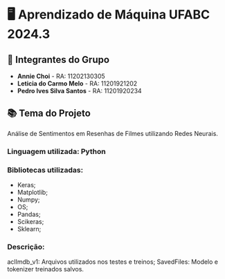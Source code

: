 # 🖥️ Aprendizado de Máquina UFABC 2024.3

## 👥 Integrantes do Grupo
- **Annie Choi** - RA: 11202130305
- **Leticia do Carmo Melo** - RA: 11201921202
- **Pedro Ives Silva Santos** - RA: 11201920234 

## 📚 Tema do Projeto
Análise de Sentimentos em Resenhas de Filmes utilizando Redes Neurais.

### Linguagem utilizada: Python 

### Bibliotecas utilizadas:
- Keras;
- Matplotlib;
- Numpy;
- OS;
- Pandas;
- Scikeras;
- Sklearn;

### Descrição:
aclImdb_v1: Arquivos utilizados nos testes e treinos;
SavedFiles: Modelo e tokenizer treinados salvos.





